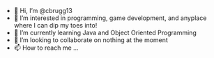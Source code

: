- 👋 Hi, I’m @cbrugg13
- 👀 I’m interested in programming, game development, and anyplace where I can dip my toes into!
- 🌱 I’m currently learning Java and Object Oriented Programming
- 💞️ I’m looking to collaborate on nothing at the moment
- 📫 How to reach me ...

<!---
cbrugg13/cbrugg13 is a ✨ special ✨ repository because its `README.md` (this file) appears on your GitHub profile.
You can click the Preview link to take a look at your changes.
--->
